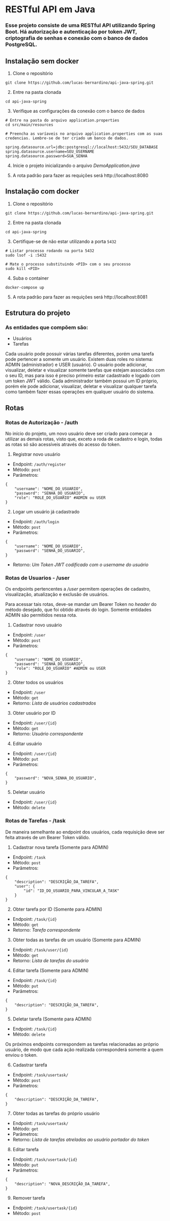 # RESTful API em Java 

### Esse projeto consiste de uma RESTful API utilizando Spring Boot. Há autorização e autenticação por token JWT, criptografia de senhas e conexão com o banco de dados PostgreSQL.

## Instalação sem docker

1. Clone o repositório
```
git clone https://github.com/lucas-bernardino/api-java-spring.git
```
2. Entre na pasta clonada
```
cd api-java-spring
```
3. Verifique as configurações da conexão com o banco de dados
```
# Entre na pasta do arquivo application.properties
cd src/main/resources

# Preencha as varíaveis no arquivo application.properties com as suas credencias. Lembre-se de ter criado um banco de dados.

spring.datasource.url=jdbc:postgresql://localhost:5432/SEU_DATABASE
spring.datasource.username=SEU_USERNAME
spring.datasource.password=SUA_SENHA

```
4. Inicie o projeto inicializando o arquivo *DemoApplication.java*

5. A rota padrão para fazer as requições será http://localhost:8080

## Instalação com docker

1. Clone o repositório
```
git clone https://github.com/lucas-bernardino/api-java-spring.git
```
2. Entre na pasta clonada
```
cd api-java-spring
```
3. Certifique-se de não estar utilizando a porta `5432`
```
# Listar processo rodando na porta 5432
sudo lsof -i :5432

# Mate o processo substituindo <PID> com o seu processo
sudo kill <PID>
```

4. Suba o container
```
docker-compose up
```
5. A rota padrão para fazer as requições será http://localhost:8081


## Estrutura do projeto

### As entidades que compõem são:

- Usuários
- Tarefas

Cada usuário pode possuir várias tarefas diferentes, porém uma tarefa pode pertencer a somente um usuário. Existem duas roles no sistema: ADMIN (administrador) e USER (usuário). O usuário pode adicionar, visualizar, deletar e visualizar somente tarefas que estejam associados com o seu ID, mas para isso é preciso primeiro estar cadastrado e logado com um token JWT válido. Cada administrador também possui um ID próprio, porém ele pode adicionar, visualizar, deletar e visualizar qualquer tarefa como também fazer essas operações em qualquer usuário do sistema.

## Rotas

### Rotas de Autorização - /auth

No início do projeto, um novo usuário deve ser criado para começar a utilizar as demais rotas, visto que, exceto a roda de cadastro e login, todas as rotas só são acessíveis através do acesso do token.

1. Registrar novo usuário

- Endpoint: `/auth/register`
- Método: `post`
- Parâmetros:
```
{
    "username": "NOME_DO_USUARIO",
    "password": "SENHA_DO_USUARIO",
    "role": "ROLE_DO_USUARIO" #ADMIN ou USER
}
```
2. Logar um usuário já cadastrado
- Endpoint: `/auth/login`
- Método: `post`
- Parâmetros:
```
{
    "username": "NOME_DO_USUARIO",
    "password": "SENHA_DO_USUARIO",
}
```
- Retorno: *Um Token JWT codificado com o username do usuário*
### Rotas de Usuarios - /user
Os endpoints pertencentes a */user* permitem operações de cadastro, visualização, atualização e exclusão de usuários. 

Para acessar tais rotas, deve-se mandar um Bearer Token no *header* do método desejado, que foi obtido através do login. Somente entidades ADMIN são permitidos nessa rota.

1. Cadastrar novo usuário

- Endpoint: `/user`
- Método: `post`
- Parâmetros:
```
{
    "username": "NOME_DO_USUARIO",
    "password": "SENHA_DO_USUARIO",
    "role": "ROLE_DO_USUARIO" #ADMIN ou USER
}
```

2. Obter todos os usuários

- Endpoint: `/user`
- Método: `get`
- Retorno: *Lista de usuários cadastrados*

3. Obter usuário por ID

- Endpoint: `/user/{id}`
- Método: `get`
- Retorno: *Usuário correspondente*

4. Editar usuário

- Endpoint: `/user/{id}`
- Método: `put`
- Parâmetros:
```
{
    "password": "NOVA_SENHA_DO_USUARIO",
}
```

5. Deletar usuário

- Endpoint: `/user/{id}`
- Método: `delete`


### Rotas de Tarefas - /task

De maneira semelhante ao endpoint dos usuários, cada requisição deve ser feita através de um Bearer Token válido.

1. Cadastrar nova tarefa (Somente para ADMIN)

- Endpoint: `/task`
- Método: `post`
- Parâmetros:
```
{
    "description": "DESCRIÇÃO_DA_TAREFA",
    "user": {
        "id": "ID_DO_USUARIO_PARA_VINCULAR_A_TASK"
    }
}
```


2. Obter tarefa por ID (Somente para ADMIN)

- Endpoint: `/task/{id}`
- Método: `get`
- Retorno: *Tarefa correspondente*

3. Obter todas as tarefas de um usuário (Somente para ADMIN)

- Endpoint: `/task/user/{id}`
- Método: `get`
- Retorno: *Lista de tarefas do usuário*


4. Editar tarefa (Somente para ADMIN)

- Endpoint: `/task/{id}`
- Método: `put`
- Parâmetros:
```
{
    "description": "DESCRIÇÃO_DA_TAREFA",
}
```

5. Deletar tarefa (Somente para ADMIN)

- Endpoint: `/task/{id}`
- Método: `delete`


Os próximos endpoints correspondem as tarefas relacionadas ao próprio usuário, de modo que cada ação realizada corresponderá somente a quem enviou o token.

6. Cadastrar tarefa

- Endpoint: `/task/usertask/`
- Método: `post`
- Parâmetros:
```
{
    "description": "DESCRIÇÃO_DA_TAREFA",
}
```

7. Obter todas as tarefas do próprio usuário

- Endpoint: `/task/usertask/`
- Método: `get`
- Parâmetros:
- Retorno: *Lista de tarefas atreladas ao usuário portador do token*

8. Editar tarefa

- Endpoint: `/task/usertask/{id}`
- Método: `put`
- Parâmetros:
```
{
    "description": "NOVA_DESCRIÇÃO_DA_TAREFA",
}
```

9. Remover tarefa

- Endpoint: `/task/usertask/{id}`
- Método: `post`
